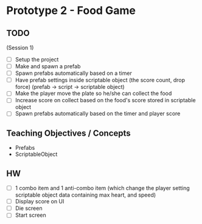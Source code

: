 # Prototype 2 - Food Game

## TODO

(Session 1)

- [ ] Setup the project
- [ ] Make and spawn a prefab
- [ ] Spawn prefabs automatically based on a timer
- [ ] Have prefab settings inside scriptable object (the score count, drop force) (prefab -> script -> scriptable object)
- [ ] Make the player move the plate so he/she can collect the food
- [ ] Increase score on collect based on the food's score stored in scriptable object
- [ ] Spawn prefabs automatically based on the timer and player score

## Teaching Objectives / Concepts

- Prefabs
- ScriptableObject

## HW

- [ ] 1 combo item and 1 anti-combo item (which change the player setting scriptable object data containing max heart, and speed)
- [ ] Display score on UI
- [ ] Die screen
- [ ] Start screen
